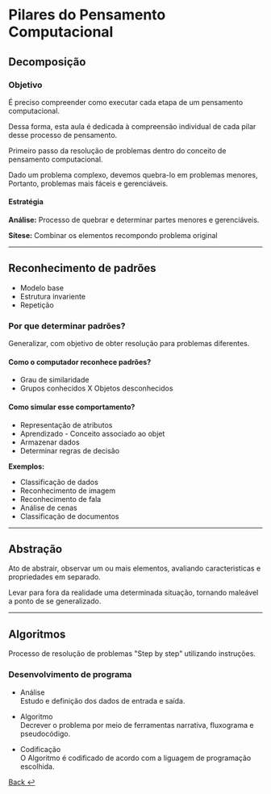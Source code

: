 # Pilares do Pensamento Computacional
## Decomposição
### Objetivo
É preciso compreender como executar cada etapa de um pensamento computacional.

Dessa forma, esta aula é dedicada à compreensão individual de cada pilar desse processo de pensamento.

Primeiro passo da resolução de problemas dentro do conceito de pensamento computacional.

Dado um problema complexo, devemos quebra-lo em problemas menores, Portanto, problemas mais fáceis e gerenciáveis.

#### Estratégia
**Análise:** Processo de quebrar e determinar partes menores e gerenciáveis.

**Sítese:** Combinar os elementos recompondo problema original

---
## Reconhecimento de padrões
* Modelo base
* Estrutura invariente
* Repetição

### Por que determinar padrões?
Generalizar, com objetivo de obter resolução para problemas diferentes.

#### Como o computador reconhece padrões? 
* Grau de similaridade
* Grupos conhecidos X Objetos desconhecidos
#### Como simular esse comportamento?
* Representação de atributos
* Aprendizado - Conceito associado ao objet
* Armazenar dados
* Determinar regras de decisão

**Exemplos:**
* Classificação de dados
* Reconhecimento de imagem
* Reconhecimento de fala
* Análise de cenas
* Classificação de documentos

___
## Abstração
Ato de abstrair, observar um ou mais elementos, avaliando caracteristicas e propriedades em separado.

Levar para fora da realidade uma determinada situação, tornando maleável a ponto de se generalizado.

___
## Algoritmos
Processo de resolução de problemas "Step by step" utilizando instruções.

### Desenvolvimento de programa
* Análise\
Estudo e definição dos dados de entrada e saída.

* Algoritmo\
Decrever o problema por meio de ferramentas narrativa, fluxograma e pseudocódigo.

* Codificação\
O Algoritmo é codificado de acordo com a liguagem de programação escolhida.

[Back :leftwards_arrow_with_hook:](../README.md)